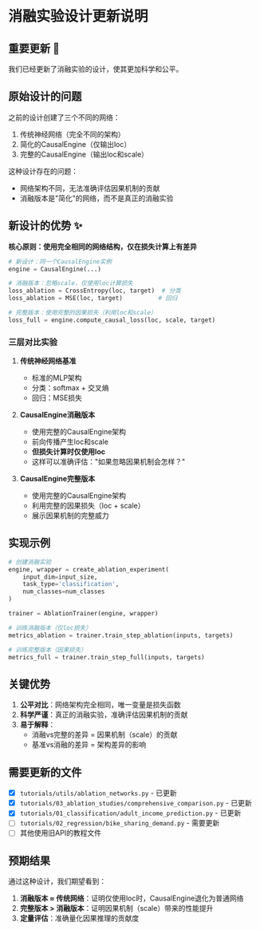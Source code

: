# 消融实验设计更新说明

## 重要更新 🔄

我们已经更新了消融实验的设计，使其更加科学和公平。

## 原始设计的问题

之前的设计创建了三个不同的网络：
1. 传统神经网络（完全不同的架构）
2. 简化的CausalEngine（仅输出loc）
3. 完整的CausalEngine（输出loc和scale）

这种设计存在的问题：
- 网络架构不同，无法准确评估因果机制的贡献
- 消融版本是"简化"的网络，而不是真正的消融实验

## 新设计的优势 ✨

**核心原则：使用完全相同的网络结构，仅在损失计算上有差异**

```python
# 新设计：同一个CausalEngine实例
engine = CausalEngine(...)

# 消融版本：忽略scale，仅使用loc计算损失
loss_ablation = CrossEntropy(loc, target)  # 分类
loss_ablation = MSE(loc, target)          # 回归

# 完整版本：使用完整的因果损失（利用loc和scale）
loss_full = engine.compute_causal_loss(loc, scale, target)
```

### 三层对比实验

1. **传统神经网络基准**
   - 标准的MLP架构
   - 分类：softmax + 交叉熵
   - 回归：MSE损失

2. **CausalEngine消融版本**
   - 使用完整的CausalEngine架构
   - 前向传播产生loc和scale
   - **但损失计算时仅使用loc**
   - 这样可以准确评估："如果忽略因果机制会怎样？"

3. **CausalEngine完整版本**
   - 使用完整的CausalEngine架构
   - 利用完整的因果损失（loc + scale）
   - 展示因果机制的完整威力

## 实现示例

```python
# 创建消融实验
engine, wrapper = create_ablation_experiment(
    input_dim=input_size,
    task_type='classification',
    num_classes=num_classes
)

trainer = AblationTrainer(engine, wrapper)

# 训练消融版本（仅loc损失）
metrics_ablation = trainer.train_step_ablation(inputs, targets)

# 训练完整版本（因果损失）
metrics_full = trainer.train_step_full(inputs, targets)
```

## 关键优势

1. **公平对比**：网络架构完全相同，唯一变量是损失函数
2. **科学严谨**：真正的消融实验，准确评估因果机制的贡献
3. **易于解释**：
   - 消融vs完整的差异 = 因果机制（scale）的贡献
   - 基准vs消融的差异 = 架构差异的影响

## 需要更新的文件

- [x] `tutorials/utils/ablation_networks.py` - 已更新
- [x] `tutorials/03_ablation_studies/comprehensive_comparison.py` - 已更新
- [x] `tutorials/01_classification/adult_income_prediction.py` - 已更新
- [ ] `tutorials/02_regression/bike_sharing_demand.py` - 需要更新
- [ ] 其他使用旧API的教程文件

## 预期结果

通过这种设计，我们期望看到：
1. **消融版本 ≈ 传统网络**：证明仅使用loc时，CausalEngine退化为普通网络
2. **完整版本 > 消融版本**：证明因果机制（scale）带来的性能提升
3. **定量评估**：准确量化因果推理的贡献度 